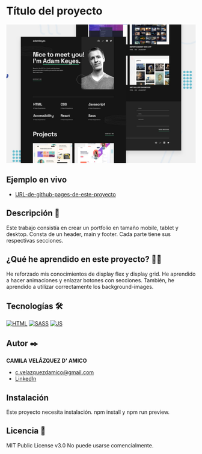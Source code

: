 # Título del proyecto

![Imagen del proyecto](https://raw.githubusercontent.com/caamomilaa/single-page-developer-portfolio/main/design/preview%20(1).jpg)

## Ejemplo en vivo

- [URL-de-github-pages-de-este-proyecto]([URL-de-github-pages-de-este-proyecto](https://caamomilaa.github.io/single-page-developer-portfolio/))

## Descripción 📑

Este trabajo consistía en crear un portfolio en tamaño mobile, tablet y desktop. Consta de un header, main y footer. Cada parte tiene sus respectivas secciones.

## ¿Qué he aprendido en este proyecto? 🙇🏻

He reforzado mis conocimientos de display flex y display grid. He aprendido a hacer animaciones y enlazar botones con secciones. También, he aprendido a utilizar correctamente los background-images.

## Tecnologías 🛠

<!-- Iconos sacados de: https://github.com/hendrasob/badges/blob/master/README.md y https://github.com/alexandresanlim/Badges4-README.md-Profile -->

[![HTML](https://img.shields.io/badge/HTML5-E34F26?style=for-the-badge&logo=html5&logoColor=white)](https://es.wikipedia.org/wiki/HTML5)
[![SASS](https://img.shields.io/badge/Sass-CC6699?style=for-the-badge&logo=sass&logoColor=white)](https://es.wikipedia.org/wiki/sass)
[![JS](https://img.shields.io/badge/JavaScript-F7DF1E?style=for-the-badge&logo=javascript&logoColor=black)](https://es.wikipedia.org/wiki/JavaScript)


## Autor ✒️

**CAMILA VELÁZQUEZ D' AMICO**

- [c.velazquezdamico@gmail.com](c.velazquezdamico@gmail.com)
- [LinkedIn](https://www.linkedin.com/in/c-velazquezdamico)

## Instalación

Este proyecto necesita instalación. npm install y npm run preview.

## Licencia 📄

MIT Public License v3.0
No puede usarse comencialmente.
